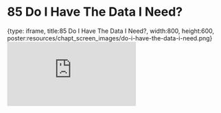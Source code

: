 # 85 Do I Have The Data I Need?
 
{type: iframe, title:85 Do I Have The Data I Need?, width:800, height:600, poster:resources/chapt_screen_images/do-i-have-the-data-i-need.png}
![](https://datatrail-jhu.github.io/DataTrail/no_toc/do-i-have-the-data-i-need.html)
 

 

